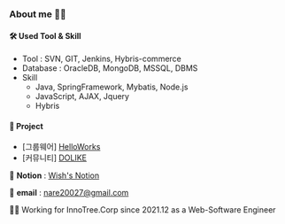 ### About me 👩‍💻

<!--
**nare20027/nare20027** is a ✨ _special_ ✨ repository because its `README.md` (this file) appears on your GitHub profile.

Here are some ideas to get you started:

- 🔭 I’m currently working on ...
- 🌱 I’m currently learning ...
- 👯 I’m looking to collaborate on ...
- 🤔 I’m looking for help with ...
- 💬 Ask me about ...
- 📫 How to reach me: ...
- 😄 Pronouns: ...
- ⚡ Fun fact: ...
-->

<!--![Anurag's GitHub stats](https://github-readme-stats.vercel.app/api?username=nare20027&show_icons=true&theme=dracula)-->

#### 🛠 Used Tool & Skill

* Tool : SVN, GIT, Jenkins, Hybris-commerce
* Database : OracleDB, MongoDB, MSSQL, DBMS
* Skill 
  + Java, SpringFramework, Mybatis, Node.js
  + JavaScript, AJAX, Jquery
  + Hybris

#### 🚀 Project
* [그룹웨어] <a href="https://github.com/pastelto/HelloWorks">HelloWorks</a>
* [커뮤니티] <a href="https://github.com/pastelto/DOLIKE">DOLIKE</a>

 📑 **Notion** : <a href="https://www.notion.so/Wish-s-List-a876d899fd854a7598a5e73622f80c63"> Wish's Notion </a>
 
 📧 **email** : nare20027@gmail.com 

 👩‍💻 Working for InnoTree.Corp since 2021.12 as a Web-Software Engineer
